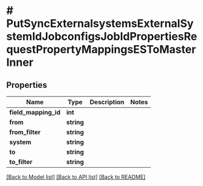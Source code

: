 # # PutSyncExternalsystemsExternalSystemIdJobconfigsJobIdPropertiesRequestPropertyMappingsESToMasterInner

## Properties

Name | Type | Description | Notes
------------ | ------------- | ------------- | -------------
**field_mapping_id** | **int** |  |
**from** | **string** |  |
**from_filter** | **string** |  |
**system** | **string** |  |
**to** | **string** |  |
**to_filter** | **string** |  |

[[Back to Model list]](../../README.md#models) [[Back to API list]](../../README.md#endpoints) [[Back to README]](../../README.md)
